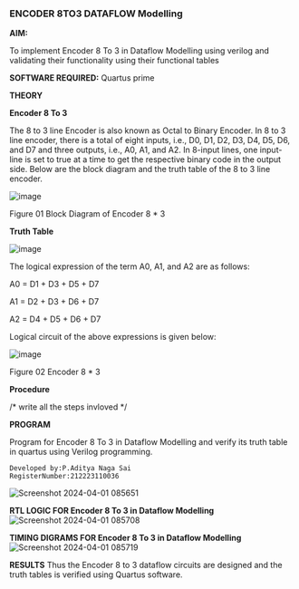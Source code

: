 ### ENCODER 8TO3 DATAFLOW Modelling

**AIM:**

To implement  Encoder 8 To 3 in Dataflow Modelling using verilog and validating their functionality using their functional tables

**SOFTWARE REQUIRED:** Quartus prime

**THEORY**

**Encoder 8 To 3**

The 8 to 3 line Encoder is also known as Octal to Binary Encoder. In 8 to 3 line encoder, there is a total of eight inputs, i.e., D0, D1, D2, D3, D4, D5, D6, and D7 and three outputs, i.e., A0, A1, and A2. In 8-input lines, one input-line is set to true at a time to get the respective binary code in the output side. Below are the block diagram and the truth table of the 8 to 3 line encoder.

![image](https://github.com/naavaneetha/ENCODER8TO3DATAFLOW/assets/154305477/0bc242c1-eb9e-4c47-afe5-30428470efc3)

Figure 01  Block Diagram of Encoder 8 * 3

**Truth Table**

![image](https://github.com/naavaneetha/ENCODER8TO3DATAFLOW/assets/154305477/35496b14-ae6e-4cd1-9abd-d6736b576575)

The logical expression of the term A0, A1, and A2 are as follows:

A0 = D1 + D3 + D5 + D7

A1 = D2 + D3 + D6 + D7

A2 = D4 + D5 + D6 + D7

Logical circuit of the above expressions is given below:

![image](https://github.com/naavaneetha/ENCODER8TO3DATAFLOW/assets/154305477/95acaee6-c873-4c75-89eb-ef09fb158053)

Figure 02  Encoder 8 * 3

**Procedure**

/* write all the steps invloved */

**PROGRAM**

Program for Encoder 8 To 3 in Dataflow Modelling and verify its truth table in quartus using Verilog programming. 
```
Developed by:P.Aditya Naga Sai
RegisterNumber:212223110036
```
![Screenshot 2024-04-01 085651](https://github.com/Nagasaichowdary/ENCODER8TO3DATAFLOW/assets/155174528/a977689c-7bd4-40a7-a3bd-a84d1ff7e461)

**RTL LOGIC FOR Encoder 8 To 3 in Dataflow Modelling**
![Screenshot 2024-04-01 085708](https://github.com/Nagasaichowdary/ENCODER8TO3DATAFLOW/assets/155174528/be2333df-4ddd-4373-a73f-3f6f100d2fcb)

**TIMING DIGRAMS FOR Encoder 8 To 3 in Dataflow Modelling**
![Screenshot 2024-04-01 085719](https://github.com/Nagasaichowdary/ENCODER8TO3DATAFLOW/assets/155174528/3d9756c7-8cb3-4105-9d21-472c215b74e4)

**RESULTS**
Thus the Encoder 8 to 3 dataflow circuits are designed and the truth tables is verified using Quartus software.



